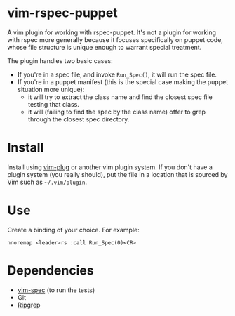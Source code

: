 # vim-rspec-puppet
A vim plugin for working with rspec-puppet. It's not a plugin for working with rspec more generally because it focuses specifically on puppet code, whose file structure is unique enough to warrant special treatment.

The plugin handles two basic cases:

* If you're in a spec file, and invoke `Run_Spec()`, it will run the spec file.
* If you're in a puppet manifest (this is the special case making the puppet situation more unique):
  * it will try to extract the class name and find the closest spec file testing that class.
  * it will (failing to find the spec by the class name) offer to grep through the closest spec directory.

# Install
Install using [vim-plug](https://github.com/junegunn/vim-plug) or another vim plugin system. If you don't have a plugin system (you really should), put the file in a location that is sourced by Vim such as `~/.vim/plugin`.

# Use
Create a binding of your choice. For example:
```
nnoremap <leader>rs :call Run_Spec(0)<CR>
```

# Dependencies
* [vim-spec](https://github.com/kana/vim-vspec) (to run the tests)
* Git
* [Ripgrep](https://github.com/BurntSushi/ripgrep)
